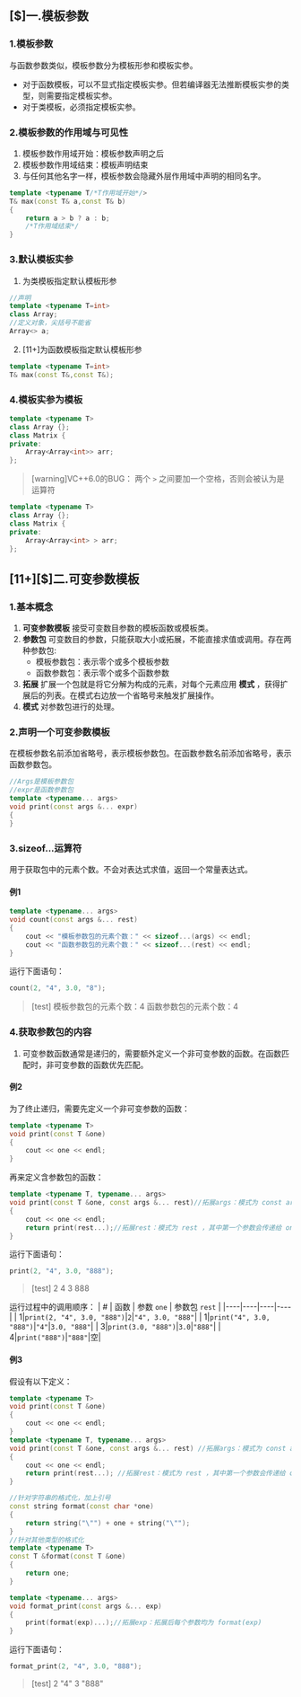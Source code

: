 ## [$]一.模板参数
### 1.模板参数
与函数参数类似，模板参数分为模板形参和模板实参。

+	对于函数模板，可以不显式指定模板实参。但若编译器无法推断模板实参的类型，则需要指定模板实参。
+	对于类模板，必须指定模板实参。

### 2.模板参数的作用域与可见性
1.	模板参数作用域开始：模板参数声明之后
2.	模板参数作用域结束：模板声明结束
3.	与任何其他名字一样，模板参数会隐藏外层作用域中声明的相同名字。
```c++
template <typename T/*T作用域开始*/>
T& max(const T& a,const T& b)
{
	return a > b ? a : b;
	/*T作用域结束*/
}
```

### 3.默认模板实参
1.	为类模板指定默认模板形参
```c++
//声明
template <typename T=int>
class Array;
//定义对象，尖括号不能省
Array<> a;
```
2.	\[11+\]为函数模板指定默认模板形参
```c++
template <typename T=int>
T& max(const T&,const T&);
```
### 4.模板实参为模板

```c++
template <typename T>
class Array {};
class Matrix {
private:
	Array<Array<int>> arr;
};
```

>[warning]VC++6.0的BUG： 两个 `>` 之间要加一个空格，否则会被认为是运算符

```c++
template <typename T>
class Array {};
class Matrix {
private:
	Array<Array<int> > arr;
};
```

## \[11+\][$]二.可变参数模板
### 1.基本概念
1.	**可变参数模板** 接受可变数目参数的模板函数或模板类。
2.	**参数包** 可变数目的参数，只能获取大小或拓展，不能直接求值或调用。存在两种参数包:
	+	模板参数包：表示零个或多个模板参数
	+	函数参数包：表示零个或多个函数参数
3.	**拓展** 扩展一个包就是将它分解为构成的元素，对每个元素应用 **模式** ，获得扩展后的列表。在模式右边放一个省略号来触发扩展操作。
4.	**模式** 对参数包进行的处理。

### 2.声明一个可变参数模板
在模板参数名前添加省略号，表示模板参数包。在函数参数名前添加省略号，表示函数参数包。
```c++
//Args是模板参数包
//expr是函数参数包
template <typename... args>
void print(const args &... expr)
{
}
```
### 3.sizeof...运算符
用于获取包中的元素个数。不会对表达式求值，返回一个常量表达式。
#### 例1
```c++
template <typename... args>
void count(const args &... rest)
{
    cout << "模板参数包的元素个数：" << sizeof...(args) << endl;
    cout << "函数参数包的元素个数：" << sizeof...(rest) << endl;
}
```
运行下面语句：
```c++
count(2, "4", 3.0, "8");
```
>[test]
>模板参数包的元素个数：4
>函数参数包的元素个数：4

### 4.获取参数包的内容
1.	可变参数函数通常是递归的，需要额外定义一个非可变参数的函数。在函数匹配时，非可变参数的函数优先匹配。
#### 例2
为了终止递归，需要先定义一个非可变参数的函数：
```c++
template <typename T>
void print(const T &one)
{
    cout << one << endl;
}
```
再来定义含参数包的函数：
```c++
template <typename T, typename... args>
void print(const T &one, const args &... rest)//拓展args：模式为 const args & ，生成一个参数列表
{
    cout << one << endl;
    return print(rest...);//拓展rest：模式为 rest ，其中第一个参数会传递给 one，其余参数传递给 rest
}
```
运行下面语句：
```c++
print(2, "4", 3.0, "888");
```
>[test]
>2
>4
>3
>888

运行过程中的调用顺序：
|  # |  函数 |  参数 `one` |  参数包 `rest` |
|----|----|----|----|
|  1|`print(2, "4", 3.0, "888")`|`2`|`"4", 3.0, "888"`|
|  1|`print("4", 3.0, "888")`|`"4"`|`3.0, "888"`|
|  3|`print(3.0, "888")`|`3.0`|`"888"`|
|  4|`print("888")`|`"888"`|空|

#### 例3
假设有以下定义：
```c++
template <typename T>
void print(const T &one)
{
    cout << one << endl;
}
template <typename T, typename... args>
void print(const T &one, const args &... rest) //拓展args：模式为 const args & ，生成一个参数列表
{
    cout << one << endl;
    return print(rest...); //拓展rest：模式为 rest ，其中第一个参数会传递给 one，其余参数传递给参数包 rest
}

//针对字符串的格式化，加上引号
const string format(const char *one)
{
    return string("\"") + one + string("\"");
}
//针对其他类型的格式化
template <typename T>
const T &format(const T &one)
{
    return one;
}

template <typename... args>
void format_print(const args &... exp)
{
    print(format(exp)...);//拓展exp：拓展后每个参数均为 format(exp)
}
```
运行下面语句：
```c++
format_print(2, "4", 3.0, "888");
```
>[test]
>2
>"4"
>3
>"888"